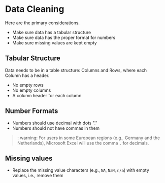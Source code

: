 # Data Cleaning

Here are the primary considerations.

* Make sure data has a tabular structure
* Make sure data has the proper format for numbers
* Make sure missing values are kept empty


## Tabular Structure
Data needs to be in a table structure: Columns and Rows, where each Column has a header.

* No empty rows 
* No empty columns
* A column header for each column

## Number Formats

* Numbers should use decimal with dots "."
* Numbers should not have commas in them

>: warning: For users in some European regions (e.g., Germany and the Netherlands), Microsoft Excel will use the comma `,` for decimals.


## Missing values

* Replace the missing value characters (e.g., `NA`, `NaN`, `n/a`) with empty values, i.e., remove them
